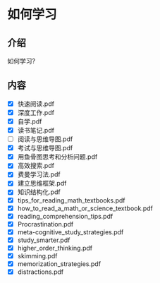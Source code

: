 # 如何学习

## 介绍

如何学习?

## 内容

- [x] 快速阅读.pdf
- [x] 深度工作.pdf
- [x] 自学.pdf
- [x] 读书笔记.pdf
- [ ] 阅读与思维导图.pdf
- [x] 考试与思维导图.pdf
- [x] 用鱼骨图思考和分析问题.pdf
- [x] 高效搜索.pdf
- [x] 费曼学习法.pdf
- [x] 建立思维框架.pdf
- [x] 知识结构化.pdf
- [x] tips_for_reading_math_textbooks.pdf
- [x] how_to_read_a_math_or_science_textbook.pdf
- [x] reading_comprehension_tips.pdf
- [x] Procrastination.pdf
- [x] meta-cognitive_study_strategies.pdf
- [x] study_smarter.pdf
- [x] higher_order_thinking.pdf
- [x] skimming.pdf
- [x] memorization_strategies.pdf
- [x] distractions.pdf
